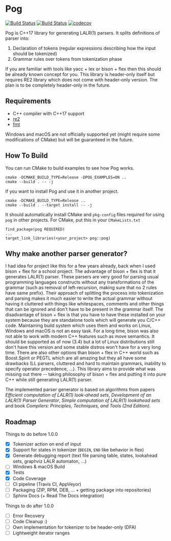 # Pog

[![Build Status](https://travis-ci.org/metthal/pog.svg?branch=master)](https://travis-ci.org/metthal/pog)
[![Build Status](https://ci.appveyor.com/api/projects/status/84heo43wj4mqoo5y/branch/master?svg=true)](https://ci.appveyor.com/project/metthal/pog/branch/master)
[![codecov](https://codecov.io/gh/metthal/pog/branch/master/graph/badge.svg)](https://codecov.io/gh/metthal/pog)


Pog is C++17 library for generating LALR(1) parsers. It splits definitions of parser into:

1. Declaration of tokens (regular expressions describing how the input should be tokenized)
2. Grammar rules over tokens from tokenization phase

If you are familiar with tools like yacc + lex or bison + flex then this should be already known concept for you. This library is header-only itself but requires RE2 library which does not come with header-only version. The plan is to be completely header-only in the future.

## Requirements

* C++ compiler with C++17 support
* [re2](https://github.com/google/re2)
* [fmt](https://github.com/fmtlib/fmt)

Windows and macOS are not officially supported yet (might require some modifications of CMake) but will be guaranteed in the future.

## How To Build

You can run CMake to build examples to see how Pog works.

```
cmake -DCMAKE_BUILD_TYPE=Release -DPOG_EXAMPLES=ON ..
cmake --build . -- -j
```

If you want to install Pog and use it in another project.

```
cmake -DCMAKE_BUILD_TYPE=Release ..
cmake --build . --target install -- -j
```

It should automatically install CMake and `pkg-config` files required for using `pog` in other projects. For CMake, put this in your `CMakeLists.txt`

```
find_package(pog REQUIRED)
...
target_link_libraries(<your_project> pog::pog)
```

## Why make another parser generator?

I had idea for project like this for a few years already, back when I used bison + flex for a school project. The advantage of bison + flex is that it generates LALR(1) parser. These parsers are very good for parsing usual programming languages constructs without any transformations of the grammar (such as removal of left-recursion, making sure that no 2 rules have same prefix). Their approach of splitting the process into tokenization and parsing makes it much easier to write the actual grammar without having it cluttered with things like whitespaces, comments and other things that can be ignored and don't have to be present in the grammar itself. The disadvantage of bison + flex is that you have to have these installed on your system because they are standalone tools which will generate you C/C++ code. Maintaining build system which uses them and works on Linux, Windows and macOS is not an easy task. For a long time, bison was also not able to work with modern C++ features such as move semantics. It should be supported as of now (3.4) but a lot of Linux distributions still don't have this version and some stable distros won't have for a very long time. There are also other options than bison + flex in C++ world such as Boost.Spirit or PEGTL which are all amazing but they all have some drawbacks (LL parsers, cluttered and hard to maintain grammars, inability to specify operator precedence, ...). This library aims to provide what was missing out there -- taking philosophy of bison + flex and putting it into pure C++ while still generating LALR(1) parser.

The implemented parser generator is based on algorithms from papers _Efficient computation of LALR(1) look-ahead sets_, _Development of an LALR(1) Parser Generator_, _Simple computation of LALR(1) lookahead sets_ and book _Compilers: Principles, Techniques, and Tools (2nd Edition)_.

## Roadmap

Things to do before 1.0.0

- [x] Tokenizer action on end of input
- [x] Support for states in tokenizer (`BEGIN`, `END` like behavior in flex)
- [x] Generate debugging report (text file parsing table, states, lookahead sets, graphviz LALR automaton, ...)
- [ ] Windows & macOS Build
- [x] Tests
- [x] Code Coverage
- [ ] CI pipeline (Travis CI, AppVeyor)
- [ ] Packaging (ZIP, RPM, DEB, ... + getting package into repositories)
- [ ] Sphinx Docs (+ Read The Docs integration)

Things to do after 1.0.0

- [ ] Error Recovery
- [ ] Code Cleanup :)
- [ ] Own implementation for tokenizer to be header-only (DFA)
- [ ] Lightweight iterator ranges
